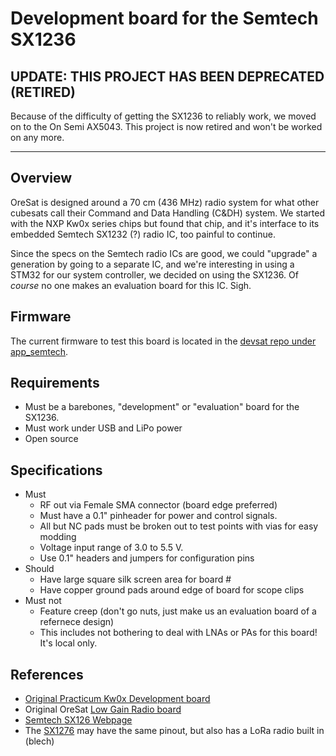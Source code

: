# Development board for the Semtech SX1236

## UPDATE: THIS PROJECT HAS BEEN DEPRECATED (RETIRED)

Because of the difficulty of getting the SX1236 to reliably work, we moved on to the On Semi AX5043. This project is now retired and won't be worked on any more.

-----

## Overview

OreSat is designed around a 70 cm (436 MHz) radio system for what other cubesats call their Command and Data Handling (C&DH) system. We started with the NXP Kw0x series chips but found that chip, and it's interface to its embedded Semtech SX1232 (?) radio IC, too painful to continue. 

Since the specs on the Semtech radio ICs are good, we could "upgrade" a generation by going to a separate IC, and we're interesting in using a STM32 for our system controller, we decided on using the SX1236. Of *course* no one makes an evaluation board for this IC. Sigh.

## Firmware

The current firmware to test this board is located in the [devsat repo under app_semtech](https://github.com/oresat/devsat/tree/master/firmware/chib_stf4x/src/app_semtech).

## Requirements

- Must be a barebones, "development" or "evaluation" board for the SX1236.
- Must work under USB and LiPo power
- Open source

## Specifications

- Must
   - RF out via Female SMA connector (board edge preferred)
   - Must have a 0.1" pinheader for power and control signals.
   - All but NC pads must be broken out to test points with vias for easy modding
   - Voltage input range of 3.0 to 5.5 V.
   - Use 0.1" headers and jumpers for configuration pins
- Should
   - Have large square silk screen area for board #
   - Have copper ground pads around edge of  board for scope clips
- Must not
   - Feature creep (don't go nuts, just make us an evaluation board of a refernece design)
   - This includes not bothering to deal with LNAs or PAs for this board! It's local only.

## References

- [Original Practicum Kw0x Development board](https://github.com/wrh2/sputnik/tree/master/Phase0/eagle)
- Original OreSat [Low Gain Radio board](https://github.com/oresat/low-gain-radio)
- [Semtech SX126 Webpage](http://www.semtech.com/wireless-rf/rf-transceivers/sx1236/)
- The [SX1276](http://www.semtech.com/apps/product.php?pn=SX1276) may have the same pinout, but also has a LoRa radio built in (blech)

